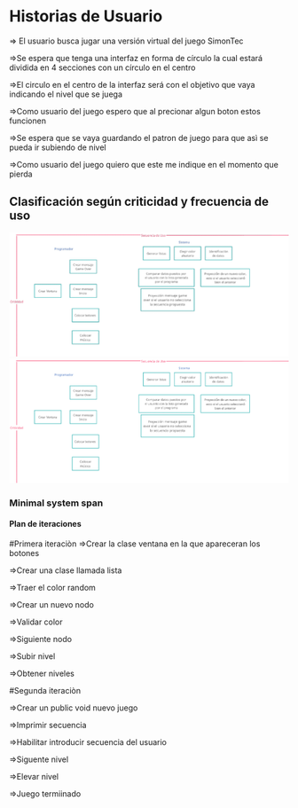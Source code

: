 # Historias de Usuario
 ⇒ El usuario busca jugar una versión virtual del juego SimonTec
 
 ⇒Se espera que tenga una interfaz en forma de círculo la cual estará  dividida en 4 secciones con un círculo en el centro
 
 ⇒El circulo en el centro de la interfaz será con el objetivo que vaya indicando el nivel que se juega
 
 ⇒Como usuario del juego espero que al precionar algun boton estos funcionen
 
 ⇒Se espera que se vaya guardando el patron de juego para que asì se pueda ir subiendo de nivel
 
 ⇒Como usuario del juego quiero que este me indique en el momento que pierda
 

## Clasificación según criticidad y frecuencia de uso
![imagen1 (1)](imagen1%20(1).png)
![Imagen](Imagen.png)


### Minimal system span


#### Plan de iteraciones
#Primera iteraciòn
⇒Crear la clase ventana en la que apareceran los botones

⇒Crear una clase llamada lista

  ⇒Traer el color random
  
  ⇒Crear un nuevo nodo
  
  ⇒Validar color
  
  ⇒Siguiente nodo
  
  ⇒Subir nivel
  
  ⇒Obtener niveles
  
#Segunda iteraciòn 

⇒Crear un public void nuevo juego

⇒Imprimir secuencia 

⇒Habilitar introducir secuencia del usuario

⇒Siguente nivel

⇒Elevar nivel 

⇒Juego termiinado
